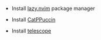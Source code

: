 - Install [lazy.nvim](https://github.com/folke/lazy.nvim) package manager

- Install [CatPPuccin](https://github.com/catppuccin/nvim)

- Install [telescope](https://github.com/nvim-telescope/telescope.nvim)

